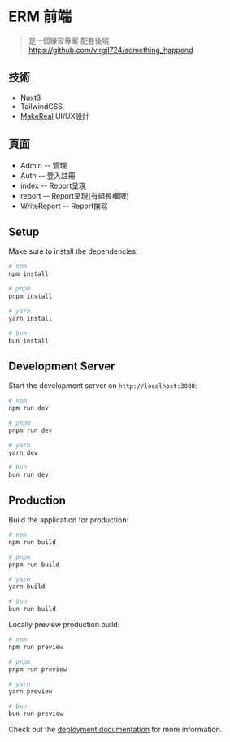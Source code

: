 # ERM 前端 
> 是一個練習專案 配套後端 https://github.com/virgil724/something_happend

## 技術
* Nuxt3
* TailwindCSS
* [MakeReal](https://makereal.tldraw.com/)  UI/UX設計
## 頁面
* Admin -- 管理
* Auth -- 登入註冊
* index -- Report呈現
* report -- Report呈現(有組長權限)
* WriteReport -- Report撰寫


## Setup

Make sure to install the dependencies:

```bash
# npm
npm install

# pnpm
pnpm install

# yarn
yarn install

# bun
bun install
```

## Development Server

Start the development server on `http://localhost:3000`:

```bash
# npm
npm run dev

# pnpm
pnpm run dev

# yarn
yarn dev

# bun
bun run dev
```

## Production

Build the application for production:

```bash
# npm
npm run build

# pnpm
pnpm run build

# yarn
yarn build

# bun
bun run build
```

Locally preview production build:

```bash
# npm
npm run preview

# pnpm
pnpm run preview

# yarn
yarn preview

# bun
bun run preview
```

Check out the [deployment documentation](https://nuxt.com/docs/getting-started/deployment) for more information.
